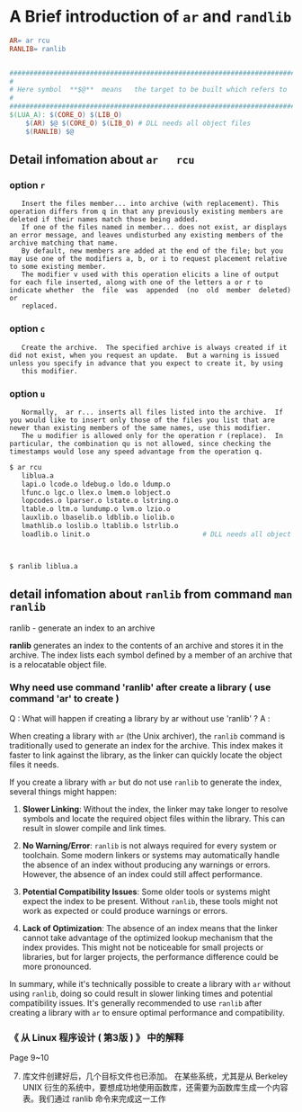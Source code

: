# A Brief introduction of  `ar`  and   `randlib` 

```Makefile
AR= ar rcu
RANLIB= ranlib


######################################################################################################
#
# Here symbol  **$@**  means   the target to be built which refers to    $(LUA_A)
#
######################################################################################################
$(LUA_A): $(CORE_O) $(LIB_O)
	$(AR) $@ $(CORE_O) $(LIB_O)	# DLL needs all object files
	$(RANLIB) $@
```


## Detail infomation  about   `ar   rcu`

### option `r` 
       Insert the files member... into archive (with replacement). This operation differs from q in that any previously existing members are deleted if their names match those being added.
       If one of the files named in member... does not exist, ar displays an error message, and leaves undisturbed any existing members of the archive matching that name.
       By default, new members are added at the end of the file; but you may use one of the modifiers a, b, or i to request placement relative to some existing member.
       The modifier v used with this operation elicits a line of output for each file inserted, along with one of the letters a or r to indicate whether  the  file	 was  appended	(no  old  member  deleted)  or
       replaced.

### option `c`
       Create the archive.	The specified archive is always created if it did not exist, when you request an update.  But a warning is issued unless you specify in advance that you expect to create it, by using
       this modifier.

### option `u`
       Normally,  ar r... inserts all files listed into the archive.  If you would like to insert only those of the files you list that are newer than existing members of the same names, use this modifier.  
       The u modifier is allowed only for the operation r (replace).  In particular, the combination qu is not allowed, since checking the timestamps would lose any speed advantage from the operation q.


```bash
$ ar rcu 
   liblua.a 
   lapi.o lcode.o ldebug.o ldo.o ldump.o 
   lfunc.o lgc.o llex.o lmem.o lobject.o 
   lopcodes.o lparser.o lstate.o lstring.o 
   ltable.o ltm.o lundump.o lvm.o lzio.o 
   lauxlib.o lbaselib.o ldblib.o liolib.o 
   lmathlib.o loslib.o ltablib.o lstrlib.o 
   loadlib.o linit.o	                        # DLL needs all object files



$ ranlib liblua.a
```


## detail infomation about   `ranlib` from command `man ranlib`
ranlib - generate an index to an archive

**ranlib** generates an index to the contents of an archive and
stores it in the archive.  The index lists each symbol defined by
a member of an archive that is a relocatable object file.


### Why need use command 'ranlib' after create a library ( use command 'ar' to create )
Q : What will happen if  creating a library by ar  without use  'ranlib' ?
A : 

When creating a library with `ar` (the Unix archiver), the `ranlib` command is traditionally used to generate an index for the archive. This index makes it faster to link against the library, as the linker can quickly locate the object files it needs.

If you create a library with `ar` but do not use `ranlib` to generate the index, several things might happen:

1. **Slower Linking**: Without the index, the linker may take longer to resolve symbols and locate the required object files within the library. This can result in slower compile and link times.

2. **No Warning/Error**: `ranlib` is not always required for every system or toolchain. Some modern linkers or systems may automatically handle the absence of an index without producing any warnings or errors. However, the absence of an index could still affect performance.

3. **Potential Compatibility Issues**: Some older tools or systems might expect the index to be present. Without `ranlib`, these tools might not work as expected or could produce warnings or errors.

4. **Lack of Optimization**: The absence of an index means that the linker cannot take advantage of the optimized lookup mechanism that the index provides. This might not be noticeable for small projects or libraries, but for larger projects, the performance difference could be more pronounced.

In summary, while it's technically possible to create a library with `ar` without using `ranlib`, doing so could result in slower linking times and potential compatibility issues. It's generally recommended to use `ranlib` after creating a library with `ar` to ensure optimal performance and compatibility.


### 《 从 Linux 程序设计 ( 第3版 ) 》  中的解释
Page 9~10

7) 库文件创建好后，几个目标文件也已添加。
在某些系统，尤其是从 Berkeley UNIX 衍生的系统中，要想成功地使用函数库，还需要为函数库生成一个内容表。我们通过 ranlib 命令来完成这一工作

